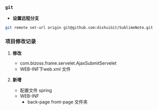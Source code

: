 ### `git`
+ **设置远程分支**
```bash
git remote set-url origin git@github.com:dishuiGit/SublimeNote.git
```



### 项目修改记录

1. **修改**
    + com.bizoss.frame.servelet.AjaxSubmitServelet
    + WEB-INF下web.xml 文件

2. **新增**
    + 配置文件 spring
    + WEB-INF
        + back-page front-page 文件夹